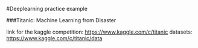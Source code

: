 #Deeplearning practice example

###Titanic: Machine Learning from Disaster

link for the kaggle competition: https://www.kaggle.com/c/titanic
datasets: https://www.kaggle.com/c/titanic/data